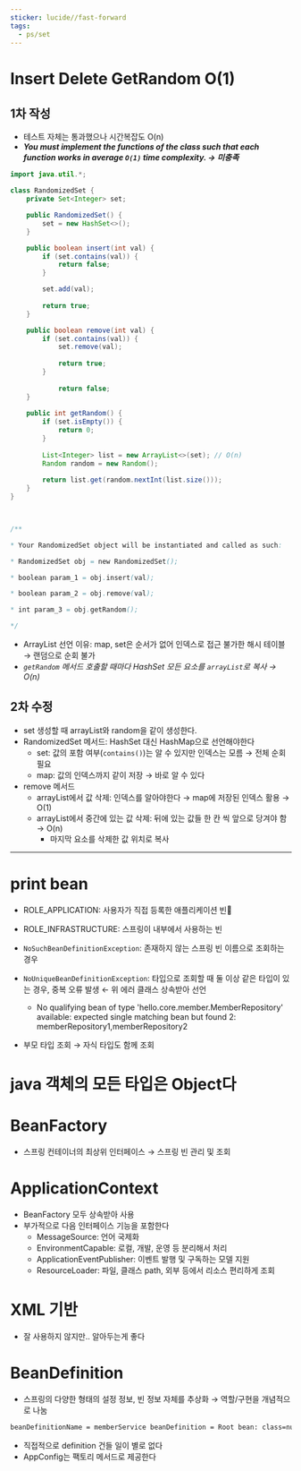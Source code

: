 ```yaml
---
sticker: lucide//fast-forward
tags:
  - ps/set
---
```

# Insert Delete GetRandom O(1)
## 1차 작성
- 테스트 자체는 통과했으나 시간복잡도 O(n)
- ***You must implement the functions of the class such that each function works in average `O(1)` time complexity. → 미충족***

```java
import java.util.*;

class RandomizedSet {
	private Set<Integer> set;

	public RandomizedSet() {
		set = new HashSet<>();
	}

	public boolean insert(int val) {
		if (set.contains(val)) {
			return false;
		}

		set.add(val);
		
		return true;
	}

	public boolean remove(int val) {
		if (set.contains(val)) {
			set.remove(val);
			
			return true;
		}
		
			return false;
	}
	
	public int getRandom() {
		if (set.isEmpty()) {
			return 0;
		}
		
		List<Integer> list = new ArrayList<>(set); // O(n)	
		Random random = new Random();
		
		return list.get(random.nextInt(list.size()));
	}
}

  

/**

* Your RandomizedSet object will be instantiated and called as such:

* RandomizedSet obj = new RandomizedSet();

* boolean param_1 = obj.insert(val);

* boolean param_2 = obj.remove(val);

* int param_3 = obj.getRandom();

*/
```
- ArrayList 선언 이유: map, set은 순서가 없어 인덱스로 접근 불가한 해시 테이블 → 랜덤으로 순회 불가
- *`getRandom` 메서드 호출할 때마다 HashSet 모든 요소를 `arrayList`로 복사 → O(n)*

## 2차 수정
- set 생성할 때 arrayList와 random을 같이 생성한다.
- RandomizedSet 메서드: HashSet 대신 HashMap으로 선언해야한다
	- set: 값의 포함 여부(`contains()`)는 알 수 있지만 인덱스는 모름 → 전체 순회 필요
	- map: 값의 인덱스까지 같이 저장 → 바로 알 수 있다
- remove 메서드
	- arrayList에서 값 삭제: 인덱스를 알아야한다 → map에 저장된 인덱스 활용 → O(1)
	- arrayList에서 중간에 있는 값 삭제: 뒤에 있는 값들 한 칸 씩 앞으로 당겨야 함 → O(n)
		- 마지막 요소를 삭제한 값 위치로 복사

---

# print bean
- ROLE_APPLICATION: 사용자가 직접 등록한 애플리케이션 빈
- ROLE_INFRASTRUCTURE: 스프링이 내부에서 사용하는 빈

- `NoSuchBeanDefinitionException`: 존재하지 않는 스프링 빈 이름으로 조회하는 경우
- `NoUniqueBeanDefinitionException`: 타입으로 조회할 때 둘 이상 같은 타입이 있는 경우, 중복 오류 발생 ← 위 에러 클래스 상속받아 선언
	- No qualifying bean of type 'hello.core.member.MemberRepository' available: expected single matching bean but found 2: memberRepository1,memberRepository2

- 부모 타입 조회 → 자식 타입도 함께 조회
# java 객체의 모든 타입은 Object다

# BeanFactory
- 스프링 컨테이너의 최상위 인터페이스 → 스프링 빈 관리 및 조회

# ApplicationContext
- BeanFactory 모두 상속받아 사용
- 부가적으로 다음 인터페이스 기능을 포함한다
	- MessageSource: 언어 국제화
	- EnvironmentCapable: 로컬, 개발, 운영 등 분리해서 처리
	- ApplicationEventPublisher: 이벤트 발행 및 구독하는 모델 지원
	- ResourceLoader: 파일, 클래스 path, 외부 등에서 리소스 편리하게 조회

# XML 기반
- 잘 사용하지 않지만.. 알아두는게 좋다

# BeanDefinition
- 스프링의 다양한 형태의 설정 정보, 빈 정보 자체를 추상화 → 역할/구현을 개념적으로 나눔

```bash
beanDefinitionName = memberService beanDefinition = Root bean: class=null; scope=; abstract=false; lazyInit=null; autowireMode=3; dependencyCheck=0; autowireCandidate=true; primary=false; fallback=false; factoryBeanName=appConfig; factoryMethodName=memberService; initMethodNames=null; destroyMethodNames=[(inferred)]; defined in hello.core.AppConfig
```
- 직접적으로 definition 건들 일이 별로 없다
- AppConfig는 팩토리 메서드로 제공한다 